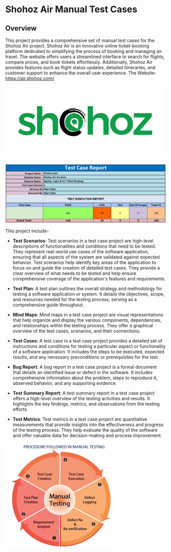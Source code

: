 # Shohoz Air Manual Test Cases

## Overview

This project provides a comprehensive set of manual test cases for the Shohoz Air project. Shohoz Air is an innovative online ticket-booking platform dedicated to simplifying the process of booking and managing air travel. The website offers users a streamlined interface to search for flights, compare prices, and book tickets effortlessly. Additionally, Shohoz Air provides features such as flight status updates, detailed itineraries, and customer support to enhance the overall user experience. The Website-https://air.shohoz.com/

![Shohoz](https://github.com/PapriSaha/Manual-Test-Case-Project-Shohoz_Air/blob/master/Shohoz.png)

![Test Case Report_Shohoz Air](https://github.com/PapriSaha/Manual-Test-Case-Project-Shohoz_Air/blob/master/Test%20Case%20Report_Shohoz%20Air.png)

This project include-

- **Test Scenarios**: Test scenarios in a test case project are high-level descriptions of functionalities and conditions that need to be tested. They represent real-world use cases of the software application, ensuring that all aspects of the system are validated against expected behavior. Test scenarios help identify key areas of the application to focus on and guide the creation of detailed test cases. They provide a clear overview of what needs to be tested and help ensure comprehensive coverage of the application's features and requirements.

- **Test Plan**: A test plan outlines the overall strategy and methodology for testing a software application or system. It details the objectives, scope, and resources needed for the testing process, serving as a comprehensive guide throughout.

- **Mind Maps**: Mind maps in a test case project are visual representations that help organize and display the various components, dependencies, and relationships within the testing process. They offer a graphical overview of the test cases, scenarios, and their connections.

- **Test Cases**: A test case in a test case project provides a detailed set of instructions and conditions for testing a particular aspect or functionality of a software application. It includes the steps to be executed, expected results, and any necessary preconditions or prerequisites for the test.

- **Bug Report**: A bug report in a test case project is a formal document that details an identified issue or defect in the software. It includes comprehensive information about the problem, steps to reproduce it, observed behavior, and any supporting evidence.

- **Test Summary Report**: A test summary report in a test case project offers a high-level overview of the testing activities and results. It highlights the key findings, metrics, and observations from the testing efforts.

- **Test Metrics**: Test metrics in a test case project are quantitative measurements that provide insights into the effectiveness and progress of the testing process. They help evaluate the quality of the software and offer valuable data for decision-making and process improvement.

![ManualTesting_Process](https://github.com/PapriSaha/Manual-Test-Case-Project-Shohoz_Air/blob/master/assets/ManualTesting_Process.png)
